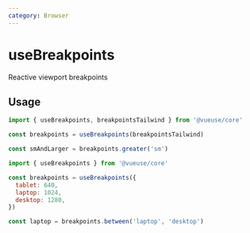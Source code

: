 ```yaml
---
category: Browser
---
```


# useBreakpoints

Reactive viewport breakpoints

## Usage

```js
import { useBreakpoints, breakpointsTailwind } from '@vueuse/core'

const breakpoints = useBreakpoints(breakpointsTailwind)

const smAndLarger = breakpoints.greater('sm')
```

```js
import { useBreakpoints } from '@vueuse/core'

const breakpoints = useBreakpoints({
  tablet: 640,
  laptop: 1024,
  desktop: 1280,
})

const laptop = breakpoints.between('laptop', 'desktop')
```
